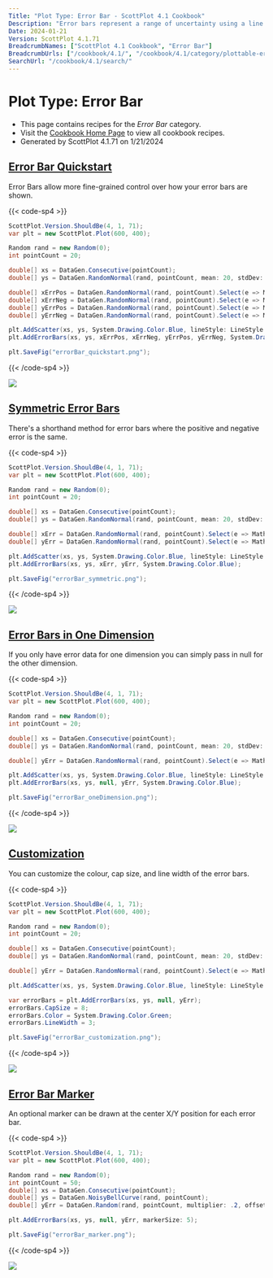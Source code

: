 ```yaml
---
Title: "Plot Type: Error Bar - ScottPlot 4.1 Cookbook"
Description: "Error bars represent a range of uncertainty using a line and a perpendicular cap."
Date: 2024-01-21
Version: ScottPlot 4.1.71
BreadcrumbNames: ["ScottPlot 4.1 Cookbook", "Error Bar"]
BreadcrumbUrls: ["/cookbook/4.1/", "/cookbook/4.1/category/plottable-error-bar/"]
SearchUrl: "/cookbook/4.1/search/"
---
```


# Plot Type: Error Bar
* This page contains recipes for the _Error Bar_ category.
* Visit the [Cookbook Home Page](../../) to view all cookbook recipes.
* Generated by ScottPlot 4.1.71 on 1/21/2024
<h2><a id='error-bar-quickstart' href='/cookbook/4.1/recipes/errorbar_quickstart/'>Error Bar Quickstart</a></h2>

Error Bars allow more fine-grained control over how your error bars are shown.

{{< code-sp4 >}}

```cs
ScottPlot.Version.ShouldBe(4, 1, 71);
var plt = new ScottPlot.Plot(600, 400);

Random rand = new Random(0);
int pointCount = 20;

double[] xs = DataGen.Consecutive(pointCount);
double[] ys = DataGen.RandomNormal(rand, pointCount, mean: 20, stdDev: 2);

double[] xErrPos = DataGen.RandomNormal(rand, pointCount).Select(e => Math.Abs(e)).ToArray();
double[] xErrNeg = DataGen.RandomNormal(rand, pointCount).Select(e => Math.Abs(e)).ToArray();
double[] yErrPos = DataGen.RandomNormal(rand, pointCount).Select(e => Math.Abs(e)).ToArray();
double[] yErrNeg = DataGen.RandomNormal(rand, pointCount).Select(e => Math.Abs(e)).ToArray();

plt.AddScatter(xs, ys, System.Drawing.Color.Blue, lineStyle: LineStyle.Dot);
plt.AddErrorBars(xs, ys, xErrPos, xErrNeg, yErrPos, yErrNeg, System.Drawing.Color.Blue);

plt.SaveFig("errorBar_quickstart.png");
```

{{< /code-sp4 >}}

<img src='../../images/errorbar_quickstart.png' class='d-block mx-auto my-5' />


<h2><a id='symmetric-error-bars' href='/cookbook/4.1/recipes/errorbar_symmetric/'>Symmetric Error Bars</a></h2>

There's a shorthand method for error bars where the positive and negative error is the same.

{{< code-sp4 >}}

```cs
ScottPlot.Version.ShouldBe(4, 1, 71);
var plt = new ScottPlot.Plot(600, 400);

Random rand = new Random(0);
int pointCount = 20;

double[] xs = DataGen.Consecutive(pointCount);
double[] ys = DataGen.RandomNormal(rand, pointCount, mean: 20, stdDev: 2);

double[] xErr = DataGen.RandomNormal(rand, pointCount).Select(e => Math.Abs(e)).ToArray();
double[] yErr = DataGen.RandomNormal(rand, pointCount).Select(e => Math.Abs(e)).ToArray();

plt.AddScatter(xs, ys, System.Drawing.Color.Blue, lineStyle: LineStyle.Dot);
plt.AddErrorBars(xs, ys, xErr, yErr, System.Drawing.Color.Blue);

plt.SaveFig("errorBar_symmetric.png");
```

{{< /code-sp4 >}}

<img src='../../images/errorbar_symmetric.png' class='d-block mx-auto my-5' />


<h2><a id='error-bars-in-one-dimension' href='/cookbook/4.1/recipes/errorbar_onedimension/'>Error Bars in One Dimension</a></h2>

If you only have error data for one dimension you can simply pass in null for the other dimension.

{{< code-sp4 >}}

```cs
ScottPlot.Version.ShouldBe(4, 1, 71);
var plt = new ScottPlot.Plot(600, 400);

Random rand = new Random(0);
int pointCount = 20;

double[] xs = DataGen.Consecutive(pointCount);
double[] ys = DataGen.RandomNormal(rand, pointCount, mean: 20, stdDev: 2);

double[] yErr = DataGen.RandomNormal(rand, pointCount).Select(e => Math.Abs(e)).ToArray();

plt.AddScatter(xs, ys, System.Drawing.Color.Blue, lineStyle: LineStyle.Dot);
plt.AddErrorBars(xs, ys, null, yErr, System.Drawing.Color.Blue);

plt.SaveFig("errorBar_oneDimension.png");
```

{{< /code-sp4 >}}

<img src='../../images/errorbar_onedimension.png' class='d-block mx-auto my-5' />


<h2><a id='customization' href='/cookbook/4.1/recipes/errorbar_customization/'>Customization</a></h2>

You can customize the colour, cap size, and line width of the error bars.

{{< code-sp4 >}}

```cs
ScottPlot.Version.ShouldBe(4, 1, 71);
var plt = new ScottPlot.Plot(600, 400);

Random rand = new Random(0);
int pointCount = 20;

double[] xs = DataGen.Consecutive(pointCount);
double[] ys = DataGen.RandomNormal(rand, pointCount, mean: 20, stdDev: 2);

double[] yErr = DataGen.RandomNormal(rand, pointCount).Select(e => Math.Abs(e)).ToArray();

plt.AddScatter(xs, ys, System.Drawing.Color.Blue, lineStyle: LineStyle.Dot);

var errorBars = plt.AddErrorBars(xs, ys, null, yErr);
errorBars.CapSize = 8;
errorBars.Color = System.Drawing.Color.Green;
errorBars.LineWidth = 3;

plt.SaveFig("errorBar_customization.png");
```

{{< /code-sp4 >}}

<img src='../../images/errorbar_customization.png' class='d-block mx-auto my-5' />


<h2><a id='error-bar-marker' href='/cookbook/4.1/recipes/errorbar_marker/'>Error Bar Marker</a></h2>

An optional marker can be drawn at the center X/Y position for each error bar.

{{< code-sp4 >}}

```cs
ScottPlot.Version.ShouldBe(4, 1, 71);
var plt = new ScottPlot.Plot(600, 400);

Random rand = new Random(0);
int pointCount = 50;
double[] xs = DataGen.Consecutive(pointCount);
double[] ys = DataGen.NoisyBellCurve(rand, pointCount);
double[] yErr = DataGen.Random(rand, pointCount, multiplier: .2, offset: .05);

plt.AddErrorBars(xs, ys, null, yErr, markerSize: 5);

plt.SaveFig("errorBar_marker.png");
```

{{< /code-sp4 >}}

<img src='../../images/errorbar_marker.png' class='d-block mx-auto my-5' />




